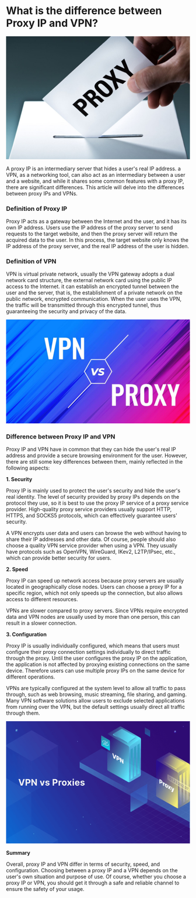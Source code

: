 # What is the difference between Proxy IP and VPN?
![proxy1](https://github.com/IPXProxy/Types-of-proxy-servers/blob/main/Types-of-proxy-servers/proxy%20vs%20vpn1.png)

A proxy IP is an intermediary server that hides a user's real IP address. a VPN, as a networking tool, can also act as an intermediary between a user and a website, and while it shares some common features with a proxy IP, there are significant differences. This article will delve into the differences between proxy IPs and VPNs.

<h3>Definition of Proxy IP</h3>
Proxy IP acts as a gateway between the Internet and the user, and it has its own IP address. Users use the IP address of the proxy server to send requests to the target website, and then the proxy server will return the acquired data to the user. In this process, the target website only knows the IP address of the proxy server, and the real IP address of the user is hidden.

<h3>Definition of VPN</h3>
VPN is virtual private network, usually the VPN gateway adopts a dual network card structure, the external network card using the public IP access to the Internet. it can establish an encrypted tunnel between the user and the server, that is, the establishment of a private network on the public network, encrypted communication. When the user uses the VPN, the traffic will be transmitted through this encrypted tunnel, thus guaranteeing the security and privacy of the data.

![proxy2](https://github.com/IPXProxy/Types-of-proxy-servers/blob/main/Types-of-proxy-servers/proxy%20vs%20vpn2.png)

<h3>Difference between Proxy IP and VPN</h3>

Proxy IP and VPN have in common that they can hide the user's real IP address and provide a secure browsing environment for the user. However, there are still some key differences between them, mainly reflected in the following aspects:

**1. Security** 

Proxy IP is mainly used to protect the user's security and hide the user's real identity. The level of security provided by proxy IPs depends on the protocol they use, so it is best to use the proxy IP service of a proxy service provider. High-quality proxy service providers usually support HTTP, HTTPS, and SOCKS5 protocols, which can effectively guarantee users' security.

A VPN encrypts user data and users can browse the web without having to share their IP addresses and other data. Of course, people should also choose a quality VPN service provider when using a VPN. They usually have protocols such as OpenVPN, WireGuard, IKev2, L2TP/IPsec, etc., which can provide better security for users.	

**2. Speed** 

Proxy IP can speed up network access because proxy servers are usually located in geographically close nodes. Users can choose a proxy IP for a specific region, which not only speeds up the connection, but also allows access to different resources.

VPNs are slower compared to proxy servers. Since VPNs require encrypted data and VPN nodes are usually used by more than one person, this can result in a slower connection.

**3. Configuration** 

Proxy IP is usually individually configured, which means that users must configure their proxy connection settings individually to direct traffic through the proxy. Until the user configures the proxy IP on the application, the application is not affected by proxying existing connections on the same device. Therefore users can use multiple proxy IPs on the same device for different operations.

VPNs are typically configured at the system level to allow all traffic to pass through, such as web browsing, music streaming, file sharing, and gaming. Many VPN software solutions allow users to exclude selected applications from running over the VPN, but the default settings usually direct all traffic through them. 

![proxy3](https://github.com/IPXProxy/Types-of-proxy-servers/blob/main/Types-of-proxy-servers/proxy%20vs%20vpn3.png)

**Summary** 

Overall, proxy IP and VPN differ in terms of security, speed, and configuration. Choosing between a proxy IP and a VPN depends on the user's own situation and purpose of use. Of course, whether you choose a proxy IP or VPN, you should get it through a safe and reliable channel to ensure the safety of your usage.
